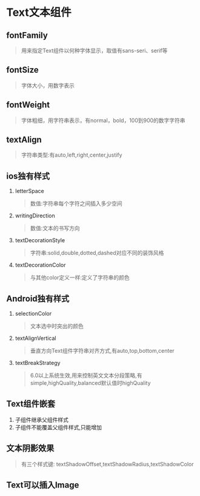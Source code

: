 # Text文本组件

## fontFamily

> 用来指定Text组件以何种字体显示，取值有sans-seri、serif等

## fontSize

> 字体大小，用数字表示

## fontWeight

> 字体粗细，用字符串表示，有normal，bold，100到900的数字字符串

## textAlign

> 字符串类型:有auto,left,right,center,justify

## ios独有样式

1. letterSpace

    > 数值:字符串每个字符之间插入多少空间

2. writingDirection

    > 数值:文本的书写方向

3. textDecorationStyle

    > 字符串:solid,double,dotted,dashed对应不同的装饰风格

4. textDecorationColor

    > 与其他color定义一样:定义了字符串的颜色

## Android独有样式

1. selectionColor

    > 文本选中时突出的颜色

2. textAlignVertical

    > 垂直方向Text组件字符串对齐方式,有auto,top,bottom,center

3. textBreakStrategy

    > 6.0以上系统生效,用来控制英文文本分段策略,有simple,highQuality,balanced默认值时highQuality

## Text组件嵌套

1. 子组件继承父组件样式
2. 子组件不能覆盖父组件样式,只能增加

## 文本阴影效果

> 有三个样式键: textShadowOffset,textShadowRadius,textShadowColor

## Text可以插入Image